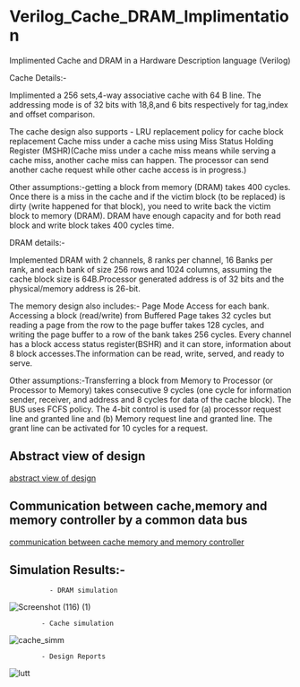 # Verilog_Cache_DRAM_Implimentation

Implimented Cache and DRAM in a Hardware Description language (Verilog)

Cache Details:-

Implimented a 256 sets,4-way associative cache with 64 B line. The addressing mode is of 32 bits with 18,8,and 6 bits respectively for tag,index and offset comparison.

The cache design also supports - 
            LRU replacement policy for cache block replacement
            Cache miss under a cache miss using Miss Status Holding Register (MSHR)(Cache miss under a cache miss means while serving a cache miss, another cache miss can happen. The processor can send another cache request while other cache access is in progress.)

 
 Other assumptions:-getting a block from memory (DRAM) takes 400 cycles.
Once there is a miss in the cache and if the victim block (to be replaced) is dirty (write happened for that block), you
need to write back the victim block to memory (DRAM). DRAM have enough capacity and for both read
block and write block takes 400 cycles time.

DRAM details:-
       
 Implemented DRAM with 2 channels, 8 ranks per channel, 16 Banks per rank, and each bank of size 256 rows and 1024 columns, assuming the cache block size is 64B.Processor generated address is of 32 bits  and the physical/memory address is 26-bit.
 
 The memory design also includes:-
            Page Mode Access for each bank. Accessing a block (read/write) from Buffered Page takes 32 cycles but reading a page from the row to the page buffer takes 128 cycles, and writing the page buffer to a row of the bank takes 256 cycles.
            Every channel has a block access status register(BSHR) and it can store, information about 8 block accesses.The information can be read, write, served, and ready to serve.
            
 Other assumptions:-Transferring a block from Memory to Processor (or Processor to Memory) takes consecutive 9 cycles (one cycle for information sender, receiver, and address and 8 cycles for data of the cache block). The BUS uses FCFS policy. The 4-bit control is used for (a) processor request line and granted line and (b) Memory request line and granted line. The grant line can be activated for 10 cycles for a request.
 
 ## Abstract view of design
 [abstract view of design](https://github.com/SreehariC/Verilog_Cache_DRAM_Implimentation/assets/95119050/ea17856d-718f-4cd2-b152-b606c7be8490)
 
 ## Communication between cache,memory and memory controller by a common data bus
[communication between cache memory and memory controller](https://github.com/SreehariC/Verilog_Cache_DRAM_Implimentation/assets/95119050/5464ee54-3e1d-467c-a40a-bdbcfabfcee7)

## Simulation Results:-
              - DRAM simulation
                          
![Screenshot (116) (1)](https://github.com/SreehariC/Verilog_Cache_DRAM_Implimentation/assets/95119050/672f2ea6-1635-4c55-abc3-bfe3fef7cc17)

            - Cache simulation
            
![cache_simm](https://github.com/SreehariC/Verilog_Cache_DRAM_Implimentation/assets/95119050/526ef87b-3f00-4f72-9572-0fd487304b0a)

            - Design Reports

![lutt](https://github.com/SreehariC/Verilog_Cache_DRAM_Implimentation/assets/95119050/839d1bfd-d3df-406a-91eb-64251c0e8a8c)
